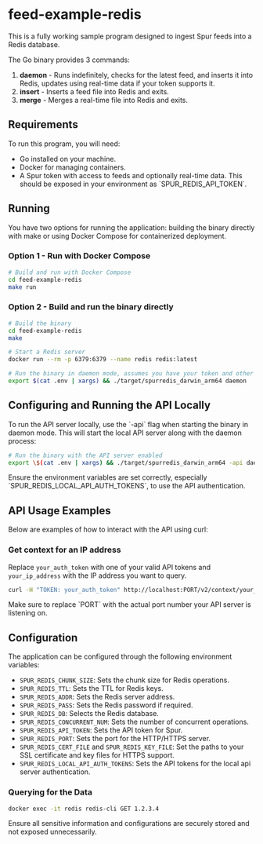 # feed-example-redis
This is a fully working sample program designed to ingest Spur feeds into a Redis database.

The Go binary provides 3 commands:
1. **daemon** - Runs indefinitely, checks for the latest feed, and inserts it into Redis, updates using real-time data if your token supports it.
2. **insert** - Inserts a feed file into Redis and exits.
3. **merge** - Merges a real-time file into Redis and exits.

## Requirements
To run this program, you will need:

* Go installed on your machine.
* Docker for managing containers.
* A Spur token with access to feeds and optionally real-time data. This should be exposed in your environment as \`SPUR_REDIS_API_TOKEN\`.

## Running
You have two options for running the application: building the binary directly with make or using Docker Compose for containerized deployment.

### Option 1 - Run with Docker Compose
```bash
# Build and run with Docker Compose
cd feed-example-redis
make run
```

### Option 2 - Build and run the binary directly
```bash
# Build the binary
cd feed-example-redis
make

# Start a Redis server
docker run --rm -p 6379:6379 --name redis redis:latest

# Run the binary in daemon mode, assumes you have your token and other configurations set in a .env file
export $(cat .env | xargs) && ./target/spurredis_darwin_arm64 daemon
```

## Configuring and Running the API Locally
To run the API server locally, use the \`-api\` flag when starting the binary in daemon mode. This will start the local API server along with the daemon process:

```bash
# Run the binary with the API server enabled
export \$(cat .env | xargs) && ./target/spurredis_darwin_arm64 -api daemon
```

Ensure the environment variables are set correctly, especially \`SPUR_REDIS_LOCAL_API_AUTH_TOKENS\`, to use the API authentication.

## API Usage Examples
Below are examples of how to interact with the API using curl:

### Get context for an IP address
Replace `your_auth_token` with one of your valid API tokens and `your_ip_address` with the IP address you want to query.

```bash
curl -H "TOKEN: your_auth_token" http://localhost:PORT/v2/context/your_ip_address
```

Make sure to replace \`PORT\` with the actual port number your API server is listening on.

## Configuration
The application can be configured through the following environment variables:

- `SPUR_REDIS_CHUNK_SIZE`: Sets the chunk size for Redis operations.
- `SPUR_REDIS_TTL`: Sets the TTL for Redis keys.
- `SPUR_REDIS_ADDR`: Sets the Redis server address.
- `SPUR_REDIS_PASS`: Sets the Redis password if required.
- `SPUR_REDIS_DB`: Selects the Redis database.
- `SPUR_REDIS_CONCURRENT_NUM`: Sets the number of concurrent operations.
- `SPUR_REDIS_API_TOKEN`: Sets the API token for Spur.
- `SPUR_REDIS_PORT`: Sets the port for the HTTP/HTTPS server.
- `SPUR_REDIS_CERT_FILE` and `SPUR_REDIS_KEY_FILE`: Set the paths to your SSL certificate and key files for HTTPS support.
- `SPUR_REDIS_LOCAL_API_AUTH_TOKENS`: Sets the API tokens for the local api server authentication.

### Querying for the Data
```bash
docker exec -it redis redis-cli GET 1.2.3.4
```

Ensure all sensitive information and configurations are securely stored and not exposed unnecessarily.

